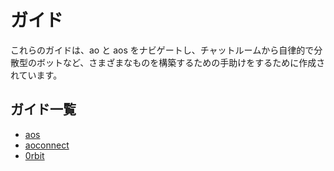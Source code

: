 # ガイド

これらのガイドは、ao と aos をナビゲートし、チャットルームから自律的で分散型のボットなど、さまざまなものを構築するための手助けをするために作成されています。

## ガイド一覧

- [aos](aos/index)
- [aoconnect](aoconnect/aoconnect)
- [0rbit](0rbit/index)
